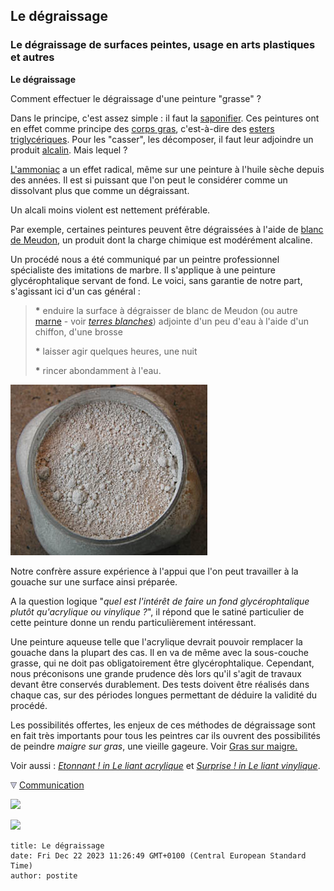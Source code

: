 ## Le dégraissage
### Le dégraissage de surfaces peintes, usage en arts plastiques et autres
 **Le dégraissage**  

Comment effectuer le dégraissage d'une peinture "grasse" ?

Dans le principe, c'est assez simple : il faut la [saponifier](saponification.html). Ces peintures ont en effet comme principe des [corps gras](gras.html#corpsgras), c'est-à-dire des [esters](ester.html) [triglycériques](t.html#triglycerides). Pour les "casser", les décomposer, il faut leur adjoindre un produit [alcalin](alcali.html). Mais lequel ?

[L'ammoniac](ammoniac.html) a un effet radical, même sur une peinture à l'huile sèche depuis des années. Il est si puissant que l'on peut le considérer comme un dissolvant plus que comme un dégraissant.

Un alcali moins violent est nettement préférable.

Par exemple, certaines peintures peuvent être dégraissées à l'aide de [blanc de Meudon](terresblanches.html#meudon), un produit dont la charge chimique est modérément alcaline.

Un procédé nous a été communiqué par un peintre professionnel spécialiste des imitations de marbre. Il s'applique à une peinture glycérophtalique servant de fond. Le voici, sans garantie de notre part, s'agissant ici d'un cas général :

> **\*** enduire la surface à dégraisser de blanc de Meudon (ou autre [marne](marne.html) - voir _[terres blanches](terresblanches.html)_) adjointe d'un peu d'eau à l'aide d'un chiffon, d'une brosse
> 
> **\*** laisser agir quelques heures, une nuit
> 
> **\*** rincer abondamment à l'eau.

![](images/blancdemeudonversionweb.jpg)

Notre confrère assure expérience à l'appui que l'on peut travailler à la gouache sur une surface ainsi préparée.

A la question logique "_quel est l'intérêt de faire un fond glycérophtalique plutôt qu'acrylique ou vinylique ?_", il répond que le satiné particulier de cette peinture donne un rendu particulièrement intéressant.

Une peinture aqueuse telle que l'acrylique devrait pouvoir remplacer la gouache dans la plupart des cas. Il en va de même avec la sous-couche grasse, qui ne doit pas obligatoirement être glycérophtalique. Cependant, nous préconisons une grande prudence dès lors qu'il s'agit de travaux devant être conservés durablement. Des tests doivent être réalisés dans chaque cas, sur des périodes longues permettant de déduire la validité du procédé.

Les possibilités offertes, les enjeux de ces méthodes de dégraissage sont en fait très importants pour tous les peintres car ils ouvrent des possibilités de peindre _maigre sur gras_, une vieille gageure. Voir [Gras sur maigre.](grassurmaigre.html)

Voir aussi : _[Etonnant ! in Le liant acrylique](acrylique.html#etonnant)_ et _[Surprise ! in Le liant vinylique](vinyle.html#surprise)_.



![](images/flechebas.gif) [Communication](http://www.artrealite.com/annonceurs.htm) 

[![](https://cbonvin.fr/sites/regie.artrealite.com/visuels/campagne1.png)](index-2.html#20131014)

![](https://cbonvin.fr/sites/regie.artrealite.com/visuels/campagne2.png)
```
title: Le dégraissage
date: Fri Dec 22 2023 11:26:49 GMT+0100 (Central European Standard Time)
author: postite
```
